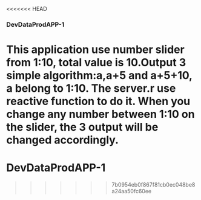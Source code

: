<<<<<<< HEAD
### DevDataProdAPP-1

This application use number slider from 1:10, total value is 10.Output 3 simple algorithm:a,a+5 and a+5+10, a belong to 1:10. 
The server.r use reactive function to do it. When you change any number between 1:10 on the slider, the 3 output will be changed accordingly.
=======
# DevDataProdAPP-1
>>>>>>> 7b0954eb0f867f81cb0ec048be8a24aa50fc60ee
